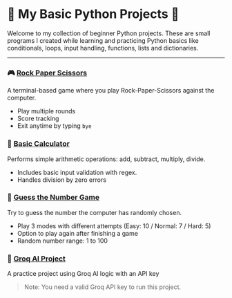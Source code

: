 # 🐍 My Basic Python Projects 🐍

Welcome to my collection of beginner Python projects. These are small programs I created while learning and practicing Python basics like conditionals, loops, input handling, functions, lists and dictionaries.

---
### 🎮 [Rock Paper Scissors](rock_paper_scissors.py)
A terminal-based game where you play Rock-Paper-Scissors against the computer.
- Play multiple rounds
- Score tracking
- Exit anytime by typing `bye`

### 🔢 [Basic Calculator](basic_calculator.py)
Performs simple arithmetic operations: add, subtract, multiply, divide.
- Includes basic input validation with regex.
- Handles division by zero errors

### 🎲 [Guess the Number Game](guess_the_number_game.py)
Try to guess the number the computer has randomly chosen.
- Play 3 modes with different attempts (Easy: 10 / Normal: 7 / Hard: 5)
- Option to play again after finishing a game
- Random number range: 1 to 100

### 🤖 [Groq AI Project](groq_ai_project.py)
A practice project using Groq AI logic with an API key
> Note: You need a valid Groq API key to run this project.
